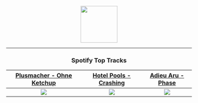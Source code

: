 <p align="center">
  <a href="https://www.tobiasmichael.de">
    <img src="https://tobiasmichael.de/assets/logo.gif" width="100" height="100"/>
  </a>
</p>

---

<h3 align="center">Spotify Top Tracks</h3>

[Plusmacher - Ohne Ketchup](https://open.spotify.com/track/26iQlWeI9At3KOltyTxscm)|[Hotel Pools - Crashing](https://open.spotify.com/track/39ftBEsQbxrtOOu98pOaHH)|[Adieu Aru - Phase](https://open.spotify.com/track/2kuvzhyv1eTsKPOs00CLnt)
:---:|:----:|:----:
<img src="https://i.scdn.co/image/ab67616d00001e02563262bab2c33cfa71a5d2ee"/>|<img src="https://i.scdn.co/image/ab67616d00001e02af2163d6d2b8edad64f010e1"/>|<img src="https://i.scdn.co/image/ab67616d00001e023447f6b77d6f76d13034735b"/>